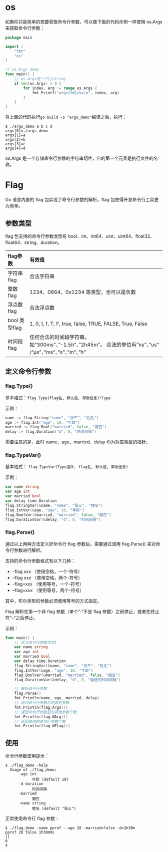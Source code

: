 # os

如果你只是简单的想要获取命令行参数，可以像下面的代码示例一样使用 os.Args 来获取命令行参数：

```go
package main

import (
    "fmt"
    "os"
)

// os.Args demo
func main() {
    // os.Args是一个[]string
    if len(os.Args) > 0 {
        for index, arg := range os.Args {
            fmt.Printf("args[%d]=%v\n", index, arg)
        }
    }
}
```

将上面的代码执行`go build -o "args_demo"`编译之后，执行：

```shell
$ ./args_demo a b c d
args[0]=./args_demo
args[1]=a
args[2]=b
args[3]=c
args[4]=d 
```

os.Args 是一个存储命令行参数的字符串切片，它的第一个元素是执行文件的名称。

# Flag

Go 语言内置的 flag 包实现了命令行参数的解析，flag 包使得开发命令行工具更为简单。

## 参数类型

flag 包支持的命令行参数类型有 bool、int、int64、uint、uint64、float32、float64、string、duration。

| flag参数      | 有效值                                                       |
| :------------ | :----------------------------------------------------------- |
| 字符串 flag   | 合法字符串                                                   |
| 整数 flag     | 1234、0664、0x1234 等类型，也可以是负数                      |
| 浮点数 flag   | 合法浮点数                                                   |
| bool 类型flag | 1, 0, t, f, T, F, true, false, TRUE, FALSE, True, False      |
| 时间段 flag   | 任何合法的时间段字符串。如”300ms”、”-1.5h”、”2h45m”。 合法的单位有”ns”、”us” /“µs”、”ms”、”s”、”m”、”h” |

## 定义命令行参数

### flag.Type()

基本格式：`flag.Type(flag名, 默认值, 帮助信息)*Type`

示例：

```go
name := flag.String("name", "张三", "姓名")
age := flag.Int("age", 18, "年龄")
married := flag.Bool("married", false, "婚否")
delay := flag.Duration("d", 0, "时间间隔")
```

需要注意的是，此时 name、age、married、delay 均为对应类型的指针。

### flag.TypeVar()

基本格式： `flag.TypeVar(Type指针, flag名, 默认值, 帮助信息)` 

示例：

```go
var name string
var age int
var married bool
var delay time.Duration
flag.StringVar(&name, "name", "张三", "姓名")
flag.IntVar(&age, "age", 18, "年龄")
flag.BoolVar(&married, "married", false, "婚否")
flag.DurationVar(&delay, "d", 0, "时间间隔")
```

### flag.Parse()

通过以上两种方法定义好命令行 flag 参数后，需要通过调用 flag.Parse() 来对命令行参数进行解析。

支持的命令行参数格式有以下几种：

- -flag xxx （使用空格，一个-符号）
- –flag xxx （使用空格，两个-符号）
- -flag=xxx （使用等号，一个-符号）
- –flag=xxx （使用等号，两个-符号）

其中，布尔类型的参数必须使用等号的方式指定。

Flag 解析在第一个非 flag 参数（单个”-“不是 flag 参数）之前停止，或者在终止符”–“之后停止。

示例：

```go
func main() {
    // 定义命令行参数方式1
    var name string
    var age int
    var married bool
    var delay time.Duration
    flag.StringVar(&name, "name", "张三", "姓名")
    flag.IntVar(&age, "age", 18, "年龄")
    flag.BoolVar(&married, "married", false, "婚否")
    flag.DurationVar(&delay, "d", 0, "延迟的时间间隔")

    // 解析命令行参数
    flag.Parse()
    fmt.Println(name, age, married, delay)
    // 返回命令行参数后的其他参数
    fmt.Println(flag.Args())
    // 返回命令行参数后的其他参数个数
    fmt.Println(flag.NArg())
    // 返回使用的命令行参数个数
    fmt.Println(flag.NFlag())
```

## 使用

命令行参数使用提示：

```shell
$ ./flag_demo -help
  Usage of ./flag_demo:
      -age int
            年龄 (default 18)
      -d duration
            时间间隔
      -married
            婚否
      -name string
            姓名 (default "张三")
```

正常使用命令行 flag 参数：

```shell
$ ./flag_demo -name pprof --age 28 -married=false -d=1h30m
pprof 28 false 1h30m0s
[]
0
4 
```